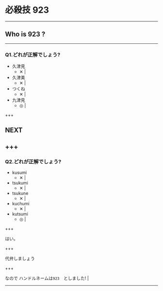 # 必殺技 923

---
## Who is 923 ?

---
### Q1.どれが正解でしょう?

- 久津見
  - ✕ |
- 久津美
  - ✕ |
- つくね
  - ✕ |
- 九津見
  - ◎ |

+++

## NEXT

+++
---
### Q2.どれが正解でしょう?

- kusumi
  - ✕ |
- tsukumi
  - ✕ |
- tsukune
  - ✕ |
- kuchumi
  - ✕ |
- kutsumi
  - ◎ |
  
+++

はい。

+++

代弁しましょう

+++



なので
ハンドルネームは`923`　としました! |

---
